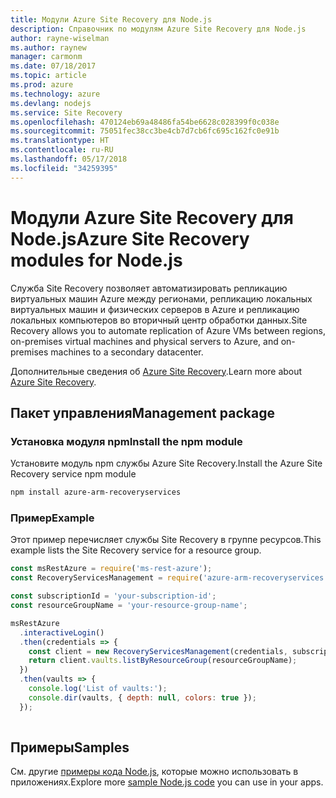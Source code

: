 ```yaml
---
title: Модули Azure Site Recovery для Node.js
description: Справочник по модулям Azure Site Recovery для Node.js
author: rayne-wiselman
ms.author: raynew
manager: carmonm
ms.date: 07/18/2017
ms.topic: article
ms.prod: azure
ms.technology: azure
ms.devlang: nodejs
ms.service: Site Recovery
ms.openlocfilehash: 470124eb69a48486fa54be6628c028399f0c038e
ms.sourcegitcommit: 75051fec38cc3be4cb7d7cb6fc695c162fc0e91b
ms.translationtype: HT
ms.contentlocale: ru-RU
ms.lasthandoff: 05/17/2018
ms.locfileid: "34259395"
---
```

# <a name="azure-site-recovery-modules-for-nodejs"></a><span data-ttu-id="60c7e-103">Модули Azure Site Recovery для Node.js</span><span class="sxs-lookup"><span data-stu-id="60c7e-103">Azure Site Recovery modules for Node.js</span></span>

<span data-ttu-id="60c7e-104">Служба Site Recovery позволяет автоматизировать репликацию виртуальных машин Azure между регионами, репликацию локальных виртуальных машин и физических серверов в Azure и репликацию локальных компьютеров во вторичный центр обработки данных.</span><span class="sxs-lookup"><span data-stu-id="60c7e-104">Site Recovery allows you to automate replication of Azure VMs between regions, on-premises virtual machines and physical servers to Azure, and on-premises machines to a secondary datacenter.</span></span>

<span data-ttu-id="60c7e-105">Дополнительные сведения об [Azure Site Recovery](https://docs.microsoft.com/azure/site-recovery/site-recovery-overview).</span><span class="sxs-lookup"><span data-stu-id="60c7e-105">Learn more about [Azure Site Recovery](https://docs.microsoft.com/azure/site-recovery/site-recovery-overview).</span></span>

## <a name="management-package"></a><span data-ttu-id="60c7e-106">Пакет управления</span><span class="sxs-lookup"><span data-stu-id="60c7e-106">Management package</span></span>

### <a name="install-the-npm-module"></a><span data-ttu-id="60c7e-107">Установка модуля npm</span><span class="sxs-lookup"><span data-stu-id="60c7e-107">Install the npm module</span></span>

<span data-ttu-id="60c7e-108">Установите модуль npm службы Azure Site Recovery.</span><span class="sxs-lookup"><span data-stu-id="60c7e-108">Install the Azure Site Recovery service npm module</span></span>

```bash
npm install azure-arm-recoveryservices
```

### <a name="example"></a><span data-ttu-id="60c7e-109">Пример</span><span class="sxs-lookup"><span data-stu-id="60c7e-109">Example</span></span>

<span data-ttu-id="60c7e-110">Этот пример перечисляет службы Site Recovery в группе ресурсов.</span><span class="sxs-lookup"><span data-stu-id="60c7e-110">This example lists the Site Recovery service for a resource group.</span></span>

```javascript
const msRestAzure = require('ms-rest-azure');
const RecoveryServicesManagement = require('azure-arm-recoveryservices');

const subscriptionId = 'your-subscription-id';
const resourceGroupName = 'your-resource-group-name';

msRestAzure
  .interactiveLogin()
  .then(credentials => {
    const client = new RecoveryServicesManagement(credentials, subscriptionId);
    return client.vaults.listByResourceGroup(resourceGroupName);
  })
  .then(vaults => {
    console.log('List of vaults:');
    console.dir(vaults, { depth: null, colors: true });
  });
  
```

## <a name="samples"></a><span data-ttu-id="60c7e-111">Примеры</span><span class="sxs-lookup"><span data-stu-id="60c7e-111">Samples</span></span>

<span data-ttu-id="60c7e-112">См. другие [примеры кода Node.js](https://azure.microsoft.com/resources/samples/?platform=nodejs), которые можно использовать в приложениях.</span><span class="sxs-lookup"><span data-stu-id="60c7e-112">Explore more [sample Node.js code](https://azure.microsoft.com/resources/samples/?platform=nodejs) you can use in your apps.</span></span>
